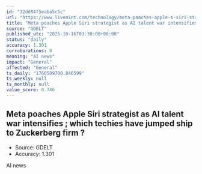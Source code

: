 ```yaml
---
id: "32dd84f5eaba5c5c"
url: "https://www.livemint.com/technology/meta-poaches-apple-s-siri-strategist-as-ai-talent-war-intensifies-which-techies-have-jumped-ship-to-zuckerbergs-firm-11760576228308.html"
title: "Meta poaches Apple Siri strategist as AI talent war intensifies ; which techies have jumped ship to Zuckerberg firm ? "
source: "GDELT"
published_utc: "2025-10-16T03:30:00+00:00"
status: "daily"
accuracy: 1.301
corroborations: 0
meaning: "AI news"
impact: "General"
affected: "General"
ts_daily: "1760589700.840599"
ts_weekly: null
ts_monthly: null
value_score: 0.746
---
```

## Meta poaches Apple Siri strategist as AI talent war intensifies ; which techies have jumped ship to Zuckerberg firm ? 

- Source: GDELT
- Accuracy: 1.301

AI news
